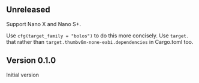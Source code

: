 ## Unreleased

Support Nano X and Nano S+.

Use `cfg(target_family = "bolos")` to do this more concisely.
Use `target.` that rather than `target.thumbv6m-none-eabi.dependencies` in Cargo.toml too.

## Version 0.1.0

Initial version
